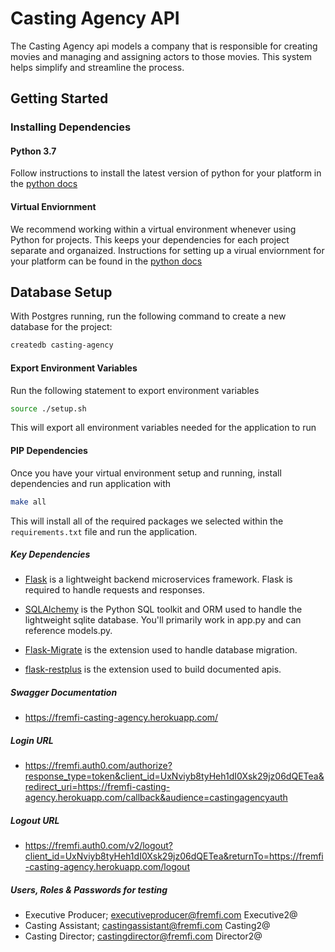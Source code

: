 # Casting Agency API

The Casting Agency api models a company that is responsible for creating movies and managing and assigning actors to those movies. This system helps simplify and streamline the process.

## Getting Started

### Installing Dependencies

#### Python 3.7

Follow instructions to install the latest version of python for your platform in the [python docs](https://docs.python.org/3/using/unix.html#getting-and-installing-the-latest-version-of-python)

#### Virtual Enviornment

We recommend working within a virtual environment whenever using Python for projects. This keeps your dependencies for each project separate and organaized. Instructions for setting up a virual enviornment for your platform can be found in the [python docs](https://packaging.python.org/guides/installing-using-pip-and-virtual-environments/)

## Database Setup
With Postgres running, run the following command to create a new database for the project:
```bash
createdb casting-agency
```

#### Export Environment Variables

Run the following statement to export environment variables

```bash
source ./setup.sh
```

This will export all environment variables needed for the application to run

#### PIP Dependencies

Once you have your virtual environment setup and running, install dependencies and run application with

```bash
make all
```

This will install all of the required packages we selected within the `requirements.txt` file and run the application.

##### Key Dependencies

- [Flask](http://flask.pocoo.org/)  is a lightweight backend microservices framework. Flask is required to handle requests and responses.

- [SQLAlchemy](https://www.sqlalchemy.org/) is the Python SQL toolkit and ORM used to handle the lightweight sqlite database. You'll primarily work in app.py and can reference models.py. 

- [Flask-Migrate](https://flask-migrate.readthedocs.io/en/latest/) is the extension used to handle database migration. 

- [flask-restplus](https://flask-restplus.readthedocs.io/en/stable/) is the extension used to build documented apis. 

##### Swagger Documentation
- https://fremfi-casting-agency.herokuapp.com/


##### Login URL
- https://fremfi.auth0.com/authorize?response_type=token&client_id=UxNviyb8tyHeh1dI0Xsk29jz06dQETea&redirect_uri=https://fremfi-casting-agency.herokuapp.com/callback&audience=castingagencyauth

##### Logout URL
- https://fremfi.auth0.com/v2/logout?client_id=UxNviyb8tyHeh1dI0Xsk29jz06dQETea&returnTo=https://fremfi-casting-agency.herokuapp.com/logout

##### Users, Roles & Passwords for testing
- Executive Producer; executiveproducer@fremfi.com Executive2@
- Casting Assistant; castingassistant@fremfi.com Casting2@
- Casting Director; castingdirector@fremfi.com Director2@